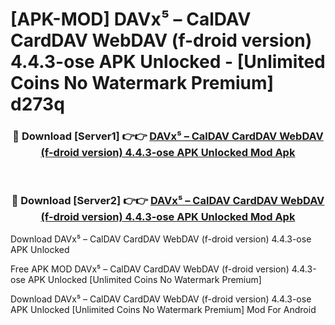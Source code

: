 # [APK-MOD] DAVx⁵ – CalDAV CardDAV WebDAV (f-droid version) 4.4.3-ose APK Unlocked - [Unlimited Coins No Watermark Premium] d273q



<div align="center">
<h3>🔴 Download [Server1] 👉👉 <a href="https://momento.my/?title=DAVx⁵_–_CalDAV_CardDAV_WebDAV_(f-droid_version)_4.4.3-ose_APK_Unlocked">DAVx⁵ – CalDAV CardDAV WebDAV (f-droid version) 4.4.3-ose APK Unlocked Mod Apk</a></h3><br>

<h3>🔴 Download [Server2] 👉👉 <a href="https://momento.my/?title=DAVx⁵_–_CalDAV_CardDAV_WebDAV_(f-droid_version)_4.4.3-ose_APK_Unlocked">DAVx⁵ – CalDAV CardDAV WebDAV (f-droid version) 4.4.3-ose APK Unlocked Mod Apk</a></h3>
</div>



Download DAVx⁵ – CalDAV CardDAV WebDAV (f-droid version) 4.4.3-ose APK Unlocked 

Free APK MOD DAVx⁵ – CalDAV CardDAV WebDAV (f-droid version) 4.4.3-ose APK Unlocked [Unlimited Coins No Watermark Premium]

Download DAVx⁵ – CalDAV CardDAV WebDAV (f-droid version) 4.4.3-ose APK Unlocked [Unlimited Coins No Watermark Premium] Mod For Android

